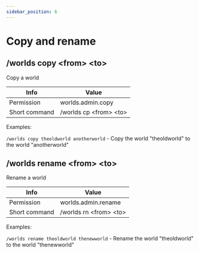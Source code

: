 ```yaml
---
sidebar_position: 6
---
```


# Copy and rename

## /worlds copy &#60;from&#62; &#60;to&#62;

Copy a world

| Info          | Value                                  |
| ------------- | -------------------------------------- |
| Permission    | worlds.admin.copy                      |
| Short command | /worlds cp &#60;from&#62; &#60;to&#62; |

Examples:

`/worlds copy theoldworld anotherworld` - Copy the world "theoldworld" to the world "anotherworld"

## /worlds rename &#60;from&#62; &#60;to&#62;

Rename a world

| Info          | Value                                  |
| ------------- | -------------------------------------- |
| Permission    | worlds.admin.rename                    |
| Short command | /worlds rn &#60;from&#62; &#60;to&#62; |

Examples:

`/worlds rename theoldworld thenewworld` - Rename the world "theoldworld" to the world "thenewworld"
